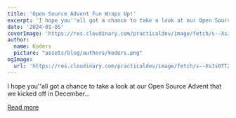 ```yaml
---
title: 'Open Source Advent Fun Wraps Up!'
excerpt: 'I hope you''all got a chance to take a look at our Open Source Advent that we kicked off in December...'
date: '2024-01-05'
coverImage: 'https://res.cloudinary.com/practicaldev/image/fetch/s--XsJs0TTZ--/c_imagga_scale,f_auto,fl_progressive,h_420,q_auto,w_1000/https://dev-to-uploads.s3.amazonaws.com/uploads/articles/w8clg448e1h05kfnt4bx.png'
author:
  name: Koders
  picture: "assets/blog/authors/koders.png"
ogImage:
  url: 'https://res.cloudinary.com/practicaldev/image/fetch/s--XsJs0TTZ--/c_imagga_scale,f_auto,fl_progressive,h_420,q_auto,w_1000/https://dev-to-uploads.s3.amazonaws.com/uploads/articles/w8clg448e1h05kfnt4bx.png'
---
```


I hope you''all got a chance to take a look at our Open Source Advent that we kicked off in December...

[Read more](https://dev.to/chrischurilo/open-source-advent-fun-wraps-up-1i0d)
